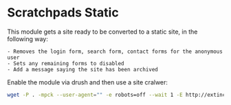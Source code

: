 # Scratchpads Static

This module gets a site ready to be converted to a static site, in the following way:

	- Removes the login form, search form, contact forms for the anonymous user
	- Sets any remaining forms to disabled
	- Add a message saying the site has been archived

Enable the module via drush and then use a site cralwer:

```bash
wget -P . -mpck --user-agent="" -e robots=off --wait 1 -E http://extinction.myspecies.info/
```
